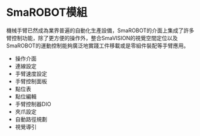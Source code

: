 # SmaROBOT模組

機械手臂已然成為業界普遍的自動化生產設備，SmaROBOT的介面上集成了許多臂控制功能，除了更方便的操作外，整合SmaVISION的視覺空間定位以及SmaROBOT的運動控制能夠廣泛地實踐工件移載或是零組件裝配等手臂應用。

* 操作介面
* 連線設定
* 手臂速度設定
* 手臂控制面板
* 點位表
* 點位編輯
* 手臂控制器DIO
* 夾爪設定
* 自動路徑規劃
* 視覺導引

